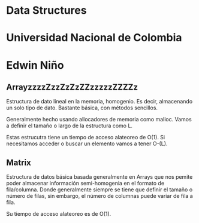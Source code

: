 # Data Structures 
# Universidad Nacional de Colombia
# Edwin Niño

## ArrayzzzzZzzZzZzZZzzzzzZZZZz

Estructura de dato lineal en la memoria, homogenio. Es decir, almacenando un solo tipo de dato. 
Bastante básica, con métodos sencillos.

Generalmente hecho usando allocadores de memoria como malloc.
Vamos a definir el tamaño o largo de la estructura como L.

Estas estrucutra tiene un tiempo de acceso alateoreo de O(1).
Si necesitamos acceder o buscar un elemento vamos a tener O-(L).

## Matrix

Estructura de datos básica basada generalmente en Arrays que nos pemite poder almacenar información semi-homogenia
en el formato de fila/columna. Donde generalmente siempre se tiene que definir el tamaño o número de filas, sin embargo,
el número de columnas puede variar de fila a fila.

Su tiempo de acceso alateoreo es de O(1).
